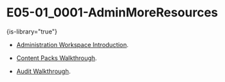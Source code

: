 # E05-01_0001-AdminMoreResources

{is-library="true"}

<snippet id="E05-01_0001-AdminMoreResources_snippet">

* [Administration Workspace Introduction](E05-00_0001-Admin-WS-Intro.md).

* [Content Packs Walkthrough](E05-02_0003-Content-Packs-Mod-Walk.md).

* [Audit Walkthrough](E05-03_0001-Audit-Mod-Walk.md).

</snippet>